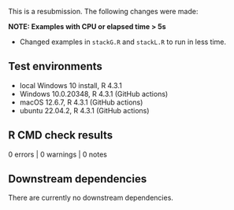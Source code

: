 This is a resubmission. The following changes were made: 

**NOTE: Examples with CPU or elapsed time > 5s**
* Changed examples in `stackG.R` and `stackL.R` to run in less time. 

## Test environments

* local Windows 10 install, R 4.3.1
* Windows 10.0.20348, R 4.3.1 (GitHub actions)
* macOS 12.6.7, R 4.3.1 (GitHub actions)
* ubuntu 22.04.2, R 4.3.1 (GitHub actions)

## R CMD check results

0 errors | 0 warnings | 0 notes

## Downstream dependencies

There are currently no downstream dependencies. 

